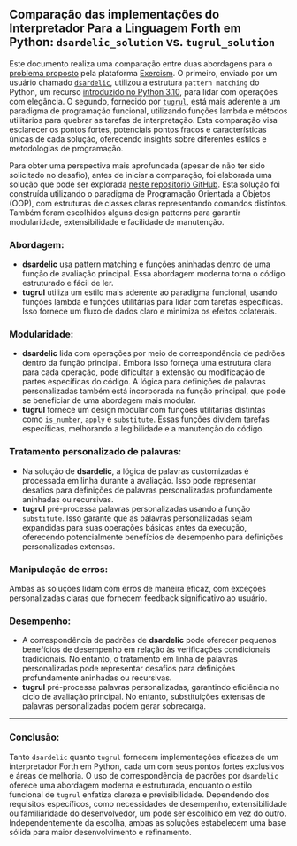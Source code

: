 ## Comparação das implementações do Interpretador Para a Linguagem Forth em Python: `dsardelic_solution` vs. `tugrul_solution`

Este documento realiza uma comparação entre duas abordagens para o [problema proposto](https://exercism.org/tracks/python/exercises/forth) pela plataforma [Exercism](https://exercism.org/). O primeiro, enviado por um usuário chamado [`dsardelic`](https://exercism.org/tracks/python/exercises/forth/solutions/dsardelic), utilizou a estrutura `pattern matching` do Python, um recurso [introduzido no Python 3.10](https://docs.python.org/3/whatsnew/3.10.html), para lidar com operações com elegância. O segundo, fornecido por [`tugrul`](https://exercism.org/tracks/python/exercises/forth/solutions/tugrul), está mais aderente a um paradigma de programação funcional, utilizando funções lambda e métodos utilitários para quebrar as tarefas de interpretação. Esta comparação visa esclarecer os pontos fortes, potenciais pontos fracos e características únicas de cada solução, oferecendo insights sobre diferentes estilos e metodologias de programação.



Para obter uma perspectiva mais aprofundada (apesar de não ter sido solicitado no desafio), antes de iniciar a comparação, foi elaborada uma solução que pode ser explorada [neste repositório GitHub](https://github.com/ro-anderson/forth-interpreter-in-python). Esta solução foi construída utilizando o paradigma de Programação Orientada a Objetos (OOP), com estruturas de classes claras representando comandos distintos. Também foram escolhidos alguns design patterns para garantir modularidade, extensibilidade e facilidade de manutenção.


### Abordagem:

- **dsardelic** usa pattern matching e funções aninhadas dentro de uma função de avaliação principal. Essa abordagem moderna torna o código estruturado e fácil de ler.
- **tugrul** utiliza um estilo mais aderente ao paradigma funcional, usando funções lambda e funções utilitárias para lidar com tarefas específicas. Isso fornece um fluxo de dados claro e minimiza os efeitos colaterais.

### Modularidade:

- **dsardelic** lida com operações por meio de correspondência de padrões dentro da função principal. Embora isso forneça uma estrutura clara para cada operação, pode dificultar a extensão ou modificação de partes específicas do código. A lógica para definições de palavras personalizadas também está incorporada na função principal, que pode se beneficiar de uma abordagem mais modular.
- **tugrul** fornece um design modular com funções utilitárias distintas como `is_number`, `apply` e `substitute`. Essas funções dividem tarefas específicas, melhorando a legibilidade e a manutenção do código.

### Tratamento personalizado de palavras:

- Na solução de **dsardelic**, a lógica de palavras customizadas é processada em linha durante a avaliação. Isso pode representar desafios para definições de palavras personalizadas profundamente aninhadas ou recursivas.
- **tugrul** pré-processa palavras personalizadas usando a função `substitute`. Isso garante que as palavras personalizadas sejam expandidas para suas operações básicas antes da execução, oferecendo potencialmente benefícios de desempenho para definições personalizadas extensas.

### Manipulação de erros:

Ambas as soluções lidam com erros de maneira eficaz, com exceções personalizadas claras que fornecem feedback significativo ao usuário.

### Desempenho:

- A correspondência de padrões de **dsardelic** pode oferecer pequenos benefícios de desempenho em relação às verificações condicionais tradicionais. No entanto, o tratamento em linha de palavras personalizadas pode representar desafios para definições profundamente aninhadas ou recursivas.
- **tugrul** pré-processa palavras personalizadas, garantindo eficiência no ciclo de avaliação principal. No entanto, substituições extensas de palavras personalizadas podem gerar sobrecarga.

---

### Conclusão:

Tanto `dsardelic` quanto `tugrul` fornecem implementações eficazes de um interpretador Forth em Python, cada um com seus pontos fortes exclusivos e áreas de melhoria. O uso de correspondência de padrões por `dsardelic` oferece uma abordagem moderna e estruturada, enquanto o estilo funcional de `tugrul` enfatiza clareza e previsibilidade. Dependendo dos requisitos específicos, como necessidades de desempenho, extensibilidade ou familiaridade do desenvolvedor, um pode ser escolhido em vez do outro. Independentemente da escolha, ambas as soluções estabelecem uma base sólida para maior desenvolvimento e refinamento.
